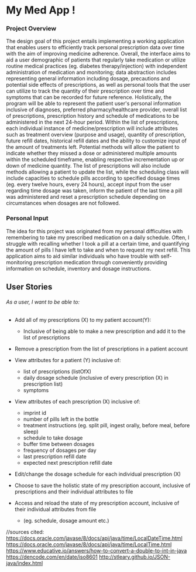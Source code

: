 # My Med App !

### Project Overview

<p>The design goal of this project entails implementing a working application that enables users to efficiently track 
personal prescription data over time with the aim of improving medicine adherence. Overall, the interface aims to aid a user demographic of patients that 
regularly take medication or utilize routine medical practices (eg. diabetes therapy/injection) with independent
administration of medication and monitoring; data abstraction includes representing general information including dosage, 
precautions and potential side effects of prescriptions, as well as personal tools that the user can utilize to 
track the quantity of their prescription over time and symptoms that can be recorded for future reference.
Holistically, the program will be able to represent the patient user's personal information inclusive of diagnoses, preferred
pharmacy/healthcare provider, overall list of prescriptions, prescription history and schedule of medications 
to be administered in the next 24-hour period. Within the list of prescriptions, each individual instance of 
medicine/prescription will include attributes such as treatment overview (purpose and usage), quantity of prescription, 
future refill dates, historical refill dates and the ability to customize input of the amount of treatments left. 
Potential methods will allow the patient to indicate whether they missed a dose or administered multiple amounts within
the scheduled timeframe, enabling respective incrementation up or down of medicine quantity. The list of prescriptions
will also include methods allowing a patient to update the list, while the scheduling class will include capacities to
schedule pills according to specified dosage times (eg. every twelve hours, every 24 hours), accept input from the user 
regarding time dosage was taken, inform the patient of the last time a pill was administered and reset a 
prescription schedule depending on circumstances when dosages are not followed. 

### Personal Input 
<p>The idea for this project was originated from my personal difficulties with remembering to take my prescribed
medication on a daily schedule. Often, I struggle with recalling whether I took a pill at a certain time, and 
quantifying the amount of pills I have left to take and when to request my next refill. This application aims to aid 
similar individuals who have trouble with self-monitoring prescription medication through conveniently providing 
information on schedule, inventory and dosage instructions.</p>

## User Stories

###### As a user, I want to be able to:

* Add all of my prescriptions (X) to my patient account(Y):
  * Inclusive of being able to make a new prescription and add it to the list of prescriptions

* Remove a prescription from the list of prescriptions in a patient account 

* View attributes for a patient (Y) inclusive of:
  * list of prescriptions (listOfX)
  * daily dosage schedule (inclusive of every prescription (X) in prescription list)
  * symptoms

* View attributes of each prescription (X) inclusive of: 
  * imprint id
  * number of pills left in the bottle
  * treatment instructions (eg. split pill, ingest orally, before meal, before sleep)
  * schedule to take dosage 
  * buffer time between dosages
  * frequency of dosages per day 
  * last prescription refill date 
  * expected next prescription refill date 
  
* Edit/change the dosage schedule for each individual prescription (X)

* Choose to save the holistic state of my prescription account, inclusive of prescriptions and their individual
  attributes to file

* Access and reload the state of my prescription account, inclusive of their individual attributes from file 
  * (eg. schedule, dosage amount etc.) 


//sources cited:
https://docs.oracle.com/javase/8/docs/api/java/time/LocalDateTime.html
https://docs.oracle.com/javase/8/docs/api/java/time/LocalTime.html
https://www.educative.io/answers/how-to-convert-a-double-to-int-in-java
https://dencode.com/en/date/iso8601
http://stleary.github.io/JSON-java/index.html
